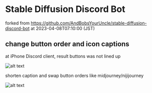 # Stable Diffusion Discord Bot
forked from https://github.com/AndBobsYourUncle/stable-diffusion-discord-bot
at 2023-04-08T07:10:00 (JST)

## change button order and icon captions
at iPhone Discord client, result buttons was not lined up

![alt text](https://github.com/pitapan5376/stable-diffusion-discord-bot/blob/master/document/001_change_button1.jpg?raw=true)

shorten caption and swap button orders like midjourney/nijijourney

![alt text](https://github.com/pitapan5376/stable-diffusion-discord-bot/blob/master/document/001_change_button2.jpg?raw=true)
